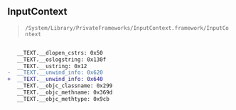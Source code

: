 ## InputContext

> `/System/Library/PrivateFrameworks/InputContext.framework/InputContext`

```diff

   __TEXT.__dlopen_cstrs: 0x50
   __TEXT.__oslogstring: 0x130f
   __TEXT.__ustring: 0x12
-  __TEXT.__unwind_info: 0x620
+  __TEXT.__unwind_info: 0x640
   __TEXT.__objc_classname: 0x299
   __TEXT.__objc_methname: 0x369d
   __TEXT.__objc_methtype: 0x9cb

```
